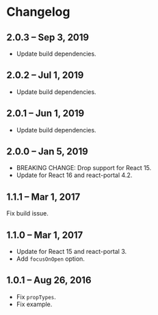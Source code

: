# Changelog

## 2.0.3 – Sep 3, 2019

- Update build dependencies.

## 2.0.2 – Jul 1, 2019

- Update build dependencies.

## 2.0.1 – Jun 1, 2019

- Update build dependencies.

## 2.0.0 – Jan 5, 2019

- BREAKING CHANGE: Drop support for React 15.
- Update for React 16 and react-portal 4.2.

## 1.1.1 – Mar 1, 2017

Fix build issue.

## 1.1.0 – Mar 1, 2017

- Update for React 15 and react-portal 3.
- Add `focusOnOpen` option.

## 1.0.1 – Aug 26, 2016

- Fix `propTypes`.
- Fix example.
